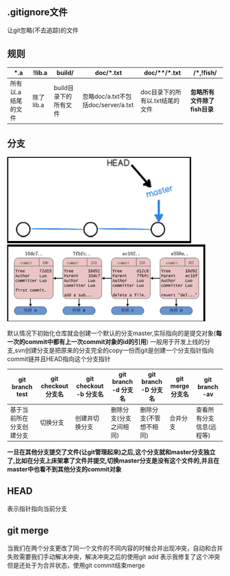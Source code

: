 ## .gitignore文件
让git忽略(不去追踪)的文件

## 规则
| *.a                | !lib.a    | build/                | doc/*.txt                           | doc/**/*.txt                    | /*,!fish/                    |
|--------------------|-----------|-----------------------|-------------------------------------|---------------------------------|------------------------------|
| 所有以.a结尾的文件 | 除了lib.a | build目录下的所有文件 | 忽略doc/a.txt不包括doc/server/a.txt | doc目录下的所有以.txt结尾的文件 | **忽略所有文件除了fish目录** |

## 分支
![branch](./imag/分支.png)
![commit](./imag/commit.png)

默认情况下初始化仓库就会创建一个默认的分支master,实际指向的是提交对象(**每一次的commit中都有上一次commit对象的id的引用**)
一般用于开发上线的分支,svn创建分支是把原来的分支完全的copy一份而git是创建一个分支指针指向commit链并且HEAD指向这个分支指针

| git branch  test| git checkout 分支名 | git checkout -b 分支名 | git branch -d 分支名   | git branch -D 分支名   | git merge 分支名 | git branch -av           |
|------------|---------------------|------------------------|------------------------|------------------------|------------------|--------------------------|
| 基于当前所在分支创建分支   | 切换分支            | 创建并切换分支         | 删除分支(分支之间相同) | 删除分支(不管想不相同) | 合并分支         | 查看所有分支信息(远程等) |

**一旦在其他分支提交了文件(让git管理起来)之后,这个分支就和master分支独立了,比如在分支上床架拿了文件并提交,切换master分支是没有这个文件的,并且在master中也看不到其他分支的commit对象**

## HEAD
表示指针指向当前分支

## git merge
当我们在两个分支更改了同一个文件的不同内容的时候合并出现冲突，自动和合并失败需要我们手动解决冲突，解决冲突之后的使用git
add 表示我修复了这个冲突但是还处于为合并状态，使用git commit结束merge
